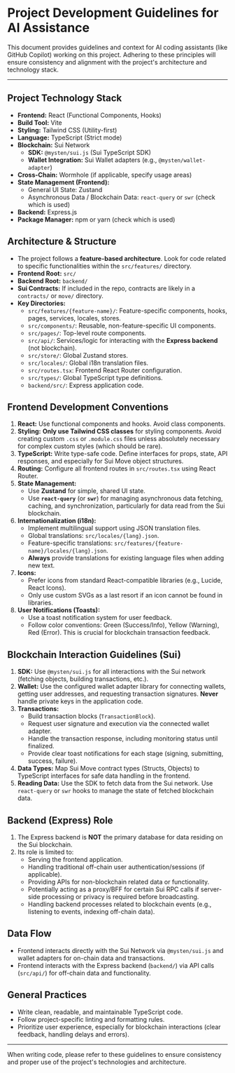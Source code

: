 # Project Development Guidelines for AI Assistance

This document provides guidelines and context for AI coding assistants (like GitHub Copilot) working on this project. Adhering to these principles will ensure consistency and alignment with the project's architecture and technology stack.

---

## Project Technology Stack

* **Frontend:** React (Functional Components, Hooks)
* **Build Tool:** Vite
* **Styling:** Tailwind CSS (Utility-first)
* **Language:** TypeScript (Strict mode)
* **Blockchain:** Sui Network
    * **SDK:** `@mysten/sui.js` (Sui TypeScript SDK)
    * **Wallet Integration:** Sui Wallet adapters (e.g., `@mysten/wallet-adapter`)
* **Cross-Chain:** Wormhole (if applicable, specify usage areas)
* **State Management (Frontend):**
    * General UI State: Zustand
    * Asynchronous Data / Blockchain Data: `react-query` or `swr` (check which is used)
* **Backend:** Express.js
* **Package Manager:** npm or yarn (check which is used)

## Architecture & Structure

* The project follows a **feature-based architecture**. Look for code related to specific functionalities within the `src/features/` directory.
* **Frontend Root:** `src/`
* **Backend Root:** `backend/`
* **Sui Contracts:** If included in the repo, contracts are likely in a `contracts/` or `move/` directory.
* **Key Directories:**
    * `src/features/{feature-name}/`: Feature-specific components, hooks, pages, services, locales, stores.
    * `src/components/`: Reusable, non-feature-specific UI components.
    * `src/pages/`: Top-level route components.
    * `src/api/`: Services/logic for interacting with the **Express backend** (not blockchain).
    * `src/store/`: Global Zustand stores.
    * `src/locales/`: Global i18n translation files.
    * `src/routes.tsx`: Frontend React Router configuration.
    * `src/types/`: Global TypeScript type definitions.
    * `backend/src/`: Express application code.

## Frontend Development Conventions

1.  **React:** Use functional components and hooks. Avoid class components.
2.  **Styling:** **Only use Tailwind CSS classes** for styling components. Avoid creating custom `.css` or `.module.css` files unless absolutely necessary for complex custom styles (which should be rare).
3.  **TypeScript:** Write type-safe code. Define interfaces for props, state, API responses, and especially for Sui Move object structures.
4.  **Routing:** Configure all frontend routes in `src/routes.tsx` using React Router.
5.  **State Management:**
    * Use **Zustand** for simple, shared UI state.
    * Use **`react-query`** (or **`swr`**) for managing asynchronous data fetching, caching, and synchronization, particularly for data read from the Sui blockchain.
6.  **Internationalization (i18n):**
    * Implement multilingual support using JSON translation files.
    * Global translations: `src/locales/{lang}.json`.
    * Feature-specific translations: `src/features/{feature-name}/locales/{lang}.json`.
    * **Always** provide translations for existing language files when adding new text.
7.  **Icons:**
    * Prefer icons from standard React-compatible libraries (e.g., Lucide, React Icons).
    * Only use custom SVGs as a last resort if an icon cannot be found in libraries.
8.  **User Notifications (Toasts):**
    * Use a toast notification system for user feedback.
    * Follow color conventions: Green (Success/Info), Yellow (Warning), Red (Error). This is crucial for blockchain transaction feedback.

## Blockchain Interaction Guidelines (Sui)

1.  **SDK:** Use `@mysten/sui.js` for all interactions with the Sui network (fetching objects, building transactions, etc.).
2.  **Wallet:** Use the configured wallet adapter library for connecting wallets, getting user addresses, and requesting transaction signatures. **Never** handle private keys in the application code.
3.  **Transactions:**
    * Build transaction blocks (`TransactionBlock`).
    * Request user signature and execution via the connected wallet adapter.
    * Handle the transaction response, including monitoring status until finalized.
    * Provide clear toast notifications for each stage (signing, submitting, success, failure).
4.  **Data Types:** Map Sui Move contract types (Structs, Objects) to TypeScript interfaces for safe data handling in the frontend.
5.  **Reading Data:** Use the SDK to fetch data from the Sui network. Use `react-query` or `swr` hooks to manage the state of fetched blockchain data.

## Backend (Express) Role

1.  The Express backend is **NOT** the primary database for data residing on the Sui blockchain.
2.  Its role is limited to:
    * Serving the frontend application.
    * Handling traditional off-chain user authentication/sessions (if applicable).
    * Providing APIs for non-blockchain related data or functionality.
    * Potentially acting as a proxy/BFF for certain Sui RPC calls if server-side processing or privacy is required before broadcasting.
    * Handling backend processes related to blockchain events (e.g., listening to events, indexing off-chain data).

## Data Flow

* Frontend interacts directly with the Sui Network via `@mysten/sui.js` and wallet adapters for on-chain data and transactions.
* Frontend interacts with the Express backend (`backend/`) via API calls (`src/api/`) for off-chain data and functionality.

## General Practices

* Write clean, readable, and maintainable TypeScript code.
* Follow project-specific linting and formatting rules.
* Prioritize user experience, especially for blockchain interactions (clear feedback, handling delays and errors).

---

When writing code, please refer to these guidelines to ensure consistency and proper use of the project's technologies and architecture.